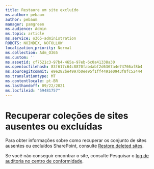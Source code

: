 ```yaml
---
title: Restaure um site excluído
ms.author: pebaum
author: pebaum
manager: pamgreen
ms.audience: Admin
ms.topic: article
ms.service: o365-administration
ROBOTS: NOINDEX, NOFOLLOW
localization_priority: Normal
ms.collection: Adm_O365
ms.custom: ''
ms.assetid: cf7521c3-97b4-465a-97eb-6c0a41338a30
ms.openlocfilehash: 83f617c64c8870fab4abf2d6367a4e74766af8b4
ms.sourcegitcommit: e9e282be4997b0ee95f1ff4491e0943f8fc52444
ms.translationtype: MT
ms.contentlocale: pt-BR
ms.lasthandoff: 09/22/2021
ms.locfileid: "59481757"
---
```

# <a name="recover-missing-or-deleted-site-collections"></a>Recuperar coleções de sites ausentes ou excluídas

Para obter informações sobre como recuperar os conjunto de sites ausentes ou excluídos SharePoint, consulte [Restore deleted sites](https://docs.microsoft.com/sharepoint/restore-deleted-site-collection). 

Se você não conseguir encontrar o site, consulte Pesquisar o [log de auditoria no centro de conformidade](https://docs.microsoft.com/microsoft-365/compliance/search-the-audit-log-in-security-and-compliance).


